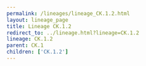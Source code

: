 ```yaml
---
permalink: /lineages/lineage_CK.1.2.html
layout: lineage_page
title: Lineage CK.1.2
redirect_to: ../lineage.html?lineage=CK.1.2
lineage: CK.1.2
parent: CK.1
children: ['CK.1.2']
---
```

